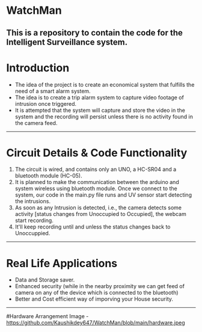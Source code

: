 # WatchMan
This is a repository to contain the code for the Intelligent Surveillance system.
-----------------------------------------------------------------------------------------------------------------------------------------------------------------------------------
# Introduction
* The idea of the project is to create an economical system that fulfills the need of a smart alarm system.
* The idea is to create a trip alarm system to capture video footage of intrusion once triggered.
* It is attempted that the system will capture and store the video in the system and the recording will persist unless there is no activity found in the camera feed.
-----------------------------------------------------------------------------------------------------------------------------------------------------------------------------------
# Circuit Details & Code Functionality
1. The circuit is wired, and contains only an UNO, a HC-SR04 and a bluetooth module (HC-05). 
2. It is planned to make the communication between the arduino and system wireless using bluetooth module. Once we connect to the system, our code in the main.py file runs and UV sensor start detecting the intrusions. 
3. As soon as any Intrusion is detected, i.e., the camera detects some activity [status changes from Unoccupied to Occupied], the webcam start recording.
4. It'll keep recording until and unless the status changes back to Unoccuppied.
-----------------------------------------------------------------------------------------------------------------------------------------------------------------------------------
# Real Life Applications
- Data and Storage saver.
- Enhanced security (while in the nearby proximity we can get feed of camera on any of the device which is connected to the bluetooth)
- Better and Cost efficient way of imporving your House security.
-----------------------------------------------------------------------------------------------------------------------------------------------------------------------------------
#Hardware Arrangement
Image - https://github.com/Kaushikdey647/WatchMan/blob/main/hardware.jpeg
